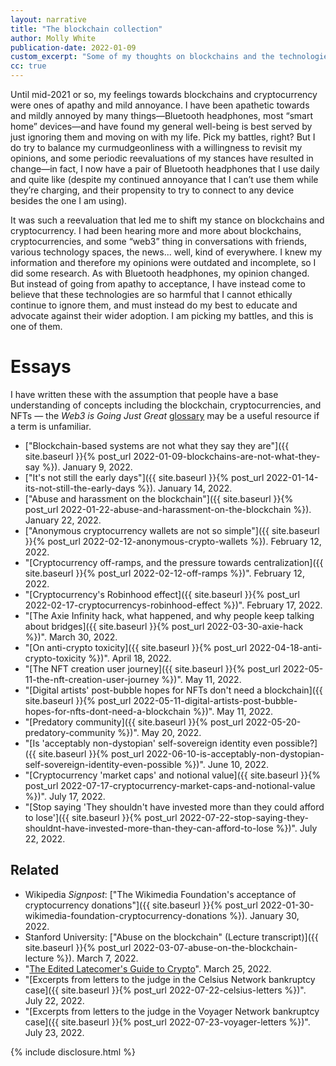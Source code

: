 ```yaml
---
layout: narrative
title: "The blockchain collection"
author: Molly White
publication-date: 2022-01-09
custom_excerpt: "Some of my thoughts on blockchains and the technologies built atop them."
cc: true
---
```


Until mid-2021 or so, my feelings towards blockchains and cryptocurrency were ones of apathy and mild annoyance. I have been apathetic towards and mildly annoyed by many things—Bluetooth headphones, most “smart home” devices—and have found my general well-being is best served by just ignoring them and moving on with my life. Pick my battles, right? But I do try to balance my curmudgeonliness with a willingness to revisit my opinions, and some periodic reevaluations of my stances have resulted in change—in fact, I now have a pair of Bluetooth headphones that I use daily and quite like (despite my continued annoyance that I can’t use them while they’re charging, and their propensity to try to connect to any device besides the one I am using).

It was such a reevaluation that led me to shift my stance on blockchains and cryptocurrency. I had been hearing more and more about blockchains, cryptocurrencies, and some “web3” thing in conversations with friends, various technology spaces, the news... well, kind of everywhere. I knew my information and therefore my opinions were outdated and incomplete, so I did some research. As with Bluetooth headphones, my opinion changed. But instead of going from apathy to acceptance, I have instead come to believe that these technologies are so harmful that I cannot ethically continue to ignore them, and must instead do my best to educate and advocate against their wider adoption. I am picking my battles, and this is one of them.

# Essays

I have written these with the assumption that people have a base understanding of concepts including the blockchain, cryptocurrencies, and NFTs — the _Web3 is Going Just Great_ [glossary](https://web3isgoinggreat.com/glossary) may be a useful resource if a term is unfamiliar. 

* ["Blockchain-based systems are not what they say they are"]({{ site.baseurl }}{% post_url 2022-01-09-blockchains-are-not-what-they-say %}). January 9, 2022.
* ["It's not still the early days"]({{ site.baseurl }}{% post_url 2022-01-14-its-not-still-the-early-days %}). January 14, 2022.
* ["Abuse and harassment on the blockchain"]({{ site.baseurl }}{% post_url 2022-01-22-abuse-and-harassment-on-the-blockchain %}). January 22, 2022.
* ["Anonymous cryptocurrency wallets are not so simple"]({{ site.baseurl }}{% post_url 2022-02-12-anonymous-crypto-wallets %}). February 12, 2022.
* "[Cryptocurrency off-ramps, and the pressure towards centralization]({{ site.baseurl }}{% post_url 2022-02-12-off-ramps %})". February 12, 2022.
* "[Cryptocurrency's Robinhood effect]({{ site.baseurl }}{% post_url 2022-02-17-cryptocurrencys-robinhood-effect %})". February 17, 2022.
* "[The Axie Infinity hack, what happened, and why people keep talking about bridges]({{ site.baseurl }}{% post_url 2022-03-30-axie-hack %})". March 30, 2022.
* "[On anti-crypto toxicity]({{ site.baseurl }}{% post_url 2022-04-18-anti-crypto-toxicity %})". April 18, 2022.
* "[The NFT creation user journey]({{ site.baseurl }}{% post_url 2022-05-11-the-nft-creation-user-journey %})". May 11, 2022.
* "[Digital artists' post-bubble hopes for NFTs don't need a blockchain]({{ site.baseurl }}{% post_url 2022-05-11-digital-artists-post-bubble-hopes-for-nfts-dont-need-a-blockchain %})". May 11, 2022.
* "[Predatory community]({{ site.baseurl }}{% post_url 2022-05-20-predatory-community %})". May 20, 2022.
* "[Is 'acceptably non-dystopian' self-sovereign identity even possible?]({{ site.baseurl }}{% post_url 2022-06-10-is-acceptably-non-dystopian-self-sovereign-identity-even-possible %})". June 10, 2022.
* "[Cryptocurrency 'market caps' and notional value]({{ site.baseurl }}{% post_url 2022-07-17-cryptocurrency-market-caps-and-notional-value %})". July 17, 2022.
* "[Stop saying 'They shouldn't have invested more than they could afford to lose']({{ site.baseurl }}{% post_url 2022-07-22-stop-saying-they-shouldnt-have-invested-more-than-they-can-afford-to-lose %})". July 22, 2022.

## Related
* Wikipedia _Signpost_: ["The Wikimedia Foundation's acceptance of cryptocurrency donations"]({{ site.baseurl }}{% post_url 2022-01-30-wikimedia-foundation-cryptocurrency-donations %}). January 30, 2022.
* Stanford University: ["Abuse on the blockchain" (Lecture transcript)]({{ site.baseurl }}{% post_url 2022-03-07-abuse-on-the-blockchain-lecture %}). March 7, 2022.
* "[The Edited Latecomer's Guide to Crypto](https://www.mollywhite.net/annotations/latecomers-guide-to-crypto)". March 25, 2022.
* "[Excerpts from letters to the judge in the Celsius Network bankruptcy case]({{ site.baseurl }}{% post_url 2022-07-22-celsius-letters %})". July 22, 2022.
* "[Excerpts from letters to the judge in the Voyager Network bankruptcy case]({{ site.baseurl }}{% post_url 2022-07-23-voyager-letters %})". July 23, 2022.

{% include disclosure.html %}
